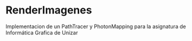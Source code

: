# RenderImagenes
 Implementacion de un PathTracer y PhotonMapping para la asignatura de Informática Grafica de Unizar
